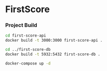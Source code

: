 # FirstScore
### Project Build

```bash
cd first-score-api
docker build -t 3000:3000 first-score-api .

cd ../first-score-db
docker build -t 5932:5432 first-score-db .

docker-compose up -d

```